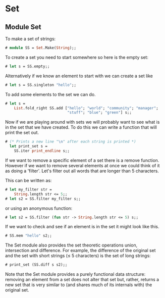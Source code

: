 # Set

## Module Set
To make a set of strings:

```ocaml
# module SS = Set.Make(String);;
```
To create a set you need to start somewhere so here is the empty set:

```ocaml
# let s = SS.empty;;
```
Alternatively if we know an element to start with we can create a set
like

```ocaml
# let s = SS.singleton "hello";;
```
To add some elements to the set we can do.

```ocaml
# let s =
    List.fold_right SS.add ["hello"; "world"; "community"; "manager";
                            "stuff"; "blue"; "green"] s;;
```
Now if we are playing around with sets we will probably want to see what
is in the set that we have created. To do this we can write a function
that will print the set out.

```ocaml
# (* Prints a new line "\n" after each string is printed *)
  let print_set s = 
    SS.iter print_endline s;;
```
If we want to remove a specific element of a set there is a remove
function. However if we want to remove several elements at once we could
think of it as doing a 'filter'. Let's filter out all words that are
longer than 5 characters.

This can be written as:

```ocaml
# let my_filter str =
    String.length str <= 5;;
# let s2 = SS.filter my_filter s;;
```
or using an anonymous function:

```ocaml
# let s2 = SS.filter (fun str -> String.length str <= 5) s;;
```
If we want to check and see if an element is in the set it might look
like this.

```ocaml
# SS.mem "hello" s2;;
```

The Set module also provides the set theoretic operations union,
intersection and difference. For example, the difference of the original
set and the set with short strings (≤ 5 characters) is the set of long
strings:

```ocaml
# print_set (SS.diff s s2);;
```
Note that the Set module provides a purely functional data structure:
removing an element from a set does not alter that set but, rather,
returns a new set that is very similar to (and shares much of its
internals with) the original set.


